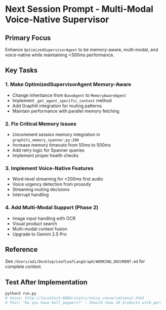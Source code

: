 # Next Session Prompt - Multi-Modal Voice-Native Supervisor

## Primary Focus
Enhance `OptimizedSupervisorAgent` to be memory-aware, multi-modal, and voice-native while maintaining <300ms performance.

## Key Tasks

### 1. Make OptimizedSupervisorAgent Memory-Aware
- Change inheritance from `BaseAgent` to `MemoryAwareAgent`
- Implement `_get_agent_specific_context` method
- Add Graphiti integration for routing patterns
- Maintain performance with parallel memory fetching

### 2. Fix Critical Memory Issues
- Uncomment session memory integration in `graphiti_memory_spanner.py:200`
- Increase memory timeouts from 50ms to 500ms
- Add retry logic for Spanner queries
- Implement proper health checks

### 3. Implement Voice-Native Features
- Word-level streaming for <200ms first audio
- Voice urgency detection from prosody
- Streaming routing decisions
- Interrupt handling

### 4. Add Multi-Modal Support (Phase 2)
- Image input handling with OCR
- Visual product search
- Multi-modal context fusion
- Upgrade to Gemini 2.5 Pro

## Reference
See `/Users/adi/Desktop/LeafLoafLangGraph/WORKING_DOCUMENT.md` for complete context.

## Test After Implementation
```bash
python3 run.py
# Voice: http://localhost:8080/static/voice_conversational.html
# Test: "Do you have bell peppers?" → Should show 20 products with personalization
```